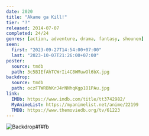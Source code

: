 ```yaml
---
date: 2020
title: "Akame ga Kill!"
tier: "?"
released: 2014-07-07
completed: 24/24
genres: [action, adventure, drama, fantasy, shounen]
seen:
  first: "2023-09-27T14:54:00+07:00"
  last: "2023-10-07T21:26:00+07:00"
poster:
  source: tmdb
  path: 3c5BIEfAhTCWrIi4C8WMuwOl6bX.jpg
backdrop:
  source: tmdb
  path: oczFTWRBhKrJ4rNNhqKgp1O1PAu.jpg
link:
  IMDb: https://www.imdb.com/title/tt3742982/
  MyAnimeList: https://myanimelist.net/anime/22199
  TMDB: https://www.themoviedb.org/tv/61223
---
```


![Backdrop#f#fb](https://image.tmdb.org/t/p/w1280/3XAGgklKkJhv5M9m5NkfhBYb7l8.jpg "Source: TMDB")
